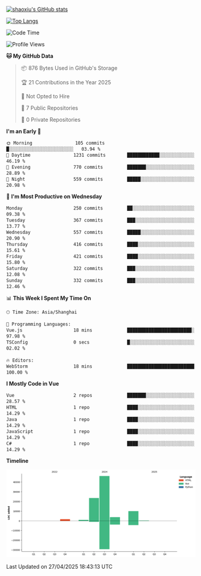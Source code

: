 [![shaoxiu's GitHub stats](https://github-readme-stats.vercel.app/api?username=shaoxiu&count_private=true&show_icons=true)](https://github.com/anuraghazra/github-readme-stats)

[![Top Langs](https://github-readme-stats.vercel.app/api/top-langs/?username=shaoxiu&layout=compact)](https://github.com/anuraghazra/github-readme-stats)


<!--START_SECTION:waka-->
![Code Time](http://img.shields.io/badge/Code%20Time-179%20hrs%2014%20mins-blue)

![Profile Views](http://img.shields.io/badge/Profile%20Views-0-blue)

**🐱 My GitHub Data** 

> 📦 876 Bytes Used in GitHub's Storage 
 > 
> 🏆 21 Contributions in the Year 2025
 > 
> 🚫 Not Opted to Hire
 > 
> 📜 7 Public Repositories 
 > 
> 🔑 0 Private Repositories 
 > 
**I'm an Early 🐤** 

```text
🌞 Morning                105 commits         █░░░░░░░░░░░░░░░░░░░░░░░░   03.94 % 
🌆 Daytime                1231 commits        ████████████░░░░░░░░░░░░░   46.19 % 
🌃 Evening                770 commits         ███████░░░░░░░░░░░░░░░░░░   28.89 % 
🌙 Night                  559 commits         █████░░░░░░░░░░░░░░░░░░░░   20.98 % 
```
📅 **I'm Most Productive on Wednesday** 

```text
Monday                   250 commits         ██░░░░░░░░░░░░░░░░░░░░░░░   09.38 % 
Tuesday                  367 commits         ███░░░░░░░░░░░░░░░░░░░░░░   13.77 % 
Wednesday                557 commits         █████░░░░░░░░░░░░░░░░░░░░   20.90 % 
Thursday                 416 commits         ████░░░░░░░░░░░░░░░░░░░░░   15.61 % 
Friday                   421 commits         ████░░░░░░░░░░░░░░░░░░░░░   15.80 % 
Saturday                 322 commits         ███░░░░░░░░░░░░░░░░░░░░░░   12.08 % 
Sunday                   332 commits         ███░░░░░░░░░░░░░░░░░░░░░░   12.46 % 
```


📊 **This Week I Spent My Time On** 

```text
🕑︎ Time Zone: Asia/Shanghai

💬 Programming Languages: 
Vue.js                   18 mins             ████████████████████████░   97.98 % 
TSConfig                 0 secs              █░░░░░░░░░░░░░░░░░░░░░░░░   02.02 % 

🔥 Editors: 
WebStorm                 18 mins             █████████████████████████   100.00 % 
```

**I Mostly Code in Vue** 

```text
Vue                      2 repos             ███████░░░░░░░░░░░░░░░░░░   28.57 % 
HTML                     1 repo              ████░░░░░░░░░░░░░░░░░░░░░   14.29 % 
Java                     1 repo              ████░░░░░░░░░░░░░░░░░░░░░   14.29 % 
JavaScript               1 repo              ████░░░░░░░░░░░░░░░░░░░░░   14.29 % 
C#                       1 repo              ████░░░░░░░░░░░░░░░░░░░░░   14.29 % 
```



**Timeline**

![Lines of Code chart](https://raw.githubusercontent.com/shaoxiu/shaoxiu/main/assets/bar_graph.png)


 Last Updated on 27/04/2025 18:43:13 UTC
<!--END_SECTION:waka-->
